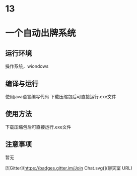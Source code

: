 # 13
一个自动出牌系统
====
运行环境
-

操作系统，wiondows

编译与运行
-
使用java语言编写代码
下载压缩包后可直接运行.exe文件

使用方法
-
下载压缩包后可直接运行.exe文件

注意事项
-
暂无

[![Gitter](https://badges.gitter.im/Join Chat.svg)](聊天室 URL)
